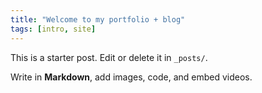 ```yaml
---
title: "Welcome to my portfolio + blog"
tags: [intro, site]
---
```


This is a starter post. Edit or delete it in `_posts/`.

Write in **Markdown**, add images, code, and embed videos.

